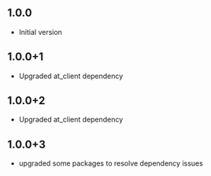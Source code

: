 ## 1.0.0
- Initial version

## 1.0.0+1
- Upgraded at_client dependency

## 1.0.0+2
- Upgraded at_client dependency

## 1.0.0+3
- upgraded some packages to resolve dependency issues